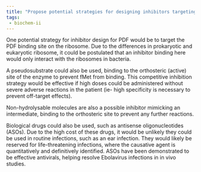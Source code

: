 ```yaml
---
title: "Propose potential strategies for designing inhibitors targeting peptide deformylase (PDF) based on its mechanism of action. Discuss the importance of substrate mimics and non-hydrolysable molecules in inhibitor design for PDF. "
tags:
 - biochem-ii
---
```

One potential strategy for inhibitor design for PDF would be to target the PDF binding site on the ribosome. Due to the differences in prokaryotic and eukaryotic ribosome, it could be postulated that an inhibitor binding here would only interact with the ribosomes in bacteria.  

A pseudosubstrate could also be used, binding to the orthosteric (active) site of the enzyme to prevent fMet from binding. This competitive inhibition strategy would be effective if high doses could be administered without severe adverse reactions in the patient (ie- high specificity is necessary to prevent off-target effects).  

Non-hydrolysable molecules are also a possible inhibitor mimicking an intermediate, binding to the orthosteric site to prevent any further reactions.  

Biological drugs could also be used, such as antisense oligonucleotides (ASOs). Due to the high cost of these drugs, it would be unlikely they could be used in routine infections, such as an ear infection. They would likely be reserved for life-threatening infections, where the causative agent is quantitatively and definitively identified. ASOs have been demonstrated to be effective antivirals, helping resolve Ebolavirus infections in in vivo studies.  

